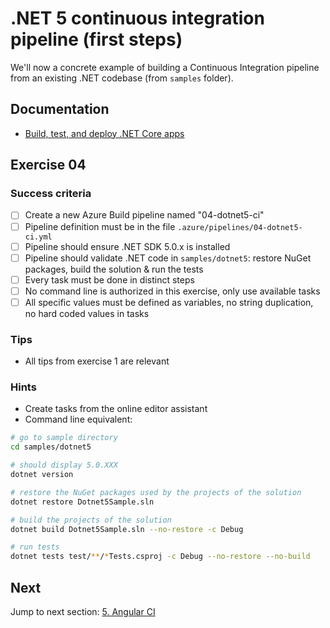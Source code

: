 # .NET 5 continuous integration pipeline (first steps)

We'll now a concrete example of building a Continuous Integration pipeline from an existing .NET codebase (from `samples` folder).

## Documentation

- [Build, test, and deploy .NET Core apps](https://docs.microsoft.com/en-us/azure/devops/pipelines/ecosystems/dotnet-core)

## Exercise 04

### Success criteria

- [ ] Create a new Azure Build pipeline named "04-dotnet5-ci"
- [ ] Pipeline definition must be in the file `.azure/pipelines/04-dotnet5-ci.yml`
- [ ] Pipeline should ensure .NET SDK 5.0.x is installed
- [ ] Pipeline should validate .NET code in `samples/dotnet5`: restore NuGet packages, build the solution & run the tests
- [ ] Every task must be done in distinct steps
- [ ] No command line is authorized in this exercise, only use available tasks
- [ ] All specific values must be defined as variables, no string duplication, no hard coded values in tasks

### Tips

- All tips from exercise 1 are relevant

### Hints

- Create tasks from the online editor assistant
- Command line equivalent:

```bash
# go to sample directory
cd samples/dotnet5

# should display 5.0.XXX
dotnet version

# restore the NuGet packages used by the projects of the solution
dotnet restore Dotnet5Sample.sln

# build the projects of the solution
dotnet build Dotnet5Sample.sln --no-restore -c Debug

# run tests
dotnet tests test/**/*Tests.csproj -c Debug --no-restore --no-build
```

## Next

Jump to next section: [5. Angular CI](./05-ci-angular.md)
